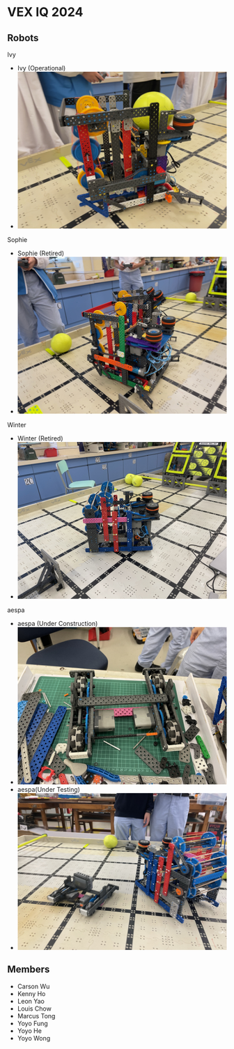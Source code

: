 # VEX IQ 2024

## Robots
Ivy
- Ivy (Operational)
- ![Ivy](assets/ivy.jpeg)

Sophie
- Sophie (Retired)
- ![Sophie](assets/sophie.jpeg)

Winter
- Winter (Retired)
- ![Winter](assets/winter.jpeg)

aespa

- aespa (Under Construction)
- ![aespa(Under Construction)](assets/aespa-constructing-1.jpeg)
- aespa(Under Testing)
- ![aespa(Under Testing)](assets/aespa-testing-1.jpeg)


## Members
  - Carson Wu
  - Kenny Ho
  - Leon Yao
  - Louis Chow
  - Marcus Tong
  - Yoyo Fung
  - Yoyo He
  - Yoyo Wong
  